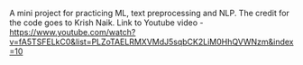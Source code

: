 A mini project for practicing ML, text preprocessing and NLP. The credit for the code goes to Krish Naik. Link to Youtube video - https://www.youtube.com/watch?v=fA5TSFELkC0&list=PLZoTAELRMXVMdJ5sqbCK2LiM0HhQVWNzm&index=10
